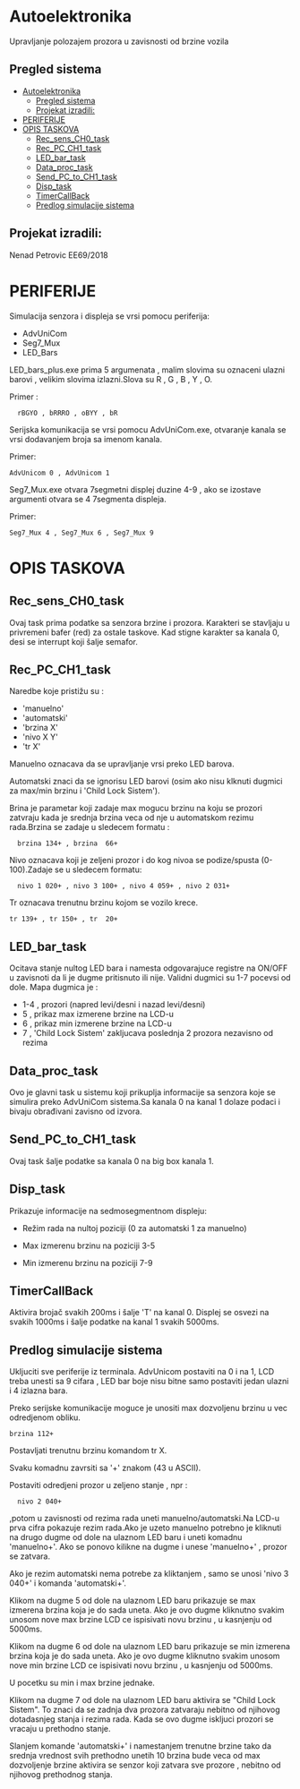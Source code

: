 # Autoelektronika
Upravljanje polozajem prozora u zavisnosti od brzine vozila


## Pregled sistema
- [Autoelektronika](#autoelektronika)
  - [Pregled sistema](#pregled-sistema)
  - [Projekat izradili:](#projekat-izradili)
- [PERIFERIJE](#periferije)
- [OPIS TASKOVA](#opis-taskova)
  - [Rec\_sens\_CH0\_task](#rec_sens_ch0_task)
  - [Rec\_PC\_CH1\_task](#rec_pc_ch1_task)
  - [LED\_bar\_task](#led_bar_task)
  - [Data\_proc\_task](#data_proc_task)
  - [Send\_PC\_to\_CH1\_task](#send_pc_to_ch1_task)
  - [Disp\_task](#disp_task)
  - [TimerCallBack](#timercallback)
  - [Predlog simulacije sistema](#predlog-simulacije-sistema)

## Projekat izradili:

Nenad Petrovic EE69/2018

# PERIFERIJE
Simulacija senzora i displeja se vrsi pomocu periferija:
- AdvUniCom 
- Seg7_Mux
- LED_Bars

LED_bars_plus.exe prima 5 argumenata , malim slovima su oznaceni ulazni barovi , velikim slovima izlazni.Slova su R , G , B , Y , O.

Primer :
```
  rBGYO , bRRRO , oBYY , bR
```

Serijska komunikacija se vrsi pomocu AdvUniCom.exe, otvaranje kanala se vrsi dodavanjem broja sa imenom kanala.

Primer:
```
AdvUnicom 0 , AdvUnicom 1 
```
Seg7_Mux.exe otvara 7segmetni displej duzine 4-9 , ako se izostave argumenti otvara se 4 7segmenta displeja.

Primer:
```
Seg7_Mux 4 , Seg7_Mux 6 , Seg7_Mux 9 
```

# OPIS TASKOVA

## Rec_sens_CH0_task 
Ovaj task prima podatke sa senzora brzine i prozora. Karakteri se stavljaju u privremeni bafer (red) za ostale taskove. Kad stigne karakter sa kanala 0, desi se interrupt koji šalje semafor.

## Rec_PC_CH1_task 
Naredbe koje pristižu su :
- 'manuelno'
- 'automatski'  
- 'brzina X' 
- 'nivo X Y' 
- 'tr X'

Manuelno oznacava da se upravljanje vrsi preko LED barova.


Automatski znaci da se ignorisu LED barovi (osim ako nisu klknuti dugmici za max/min brzinu i 'Child Lock Sistem').


Brina je parametar koji zadaje max mogucu brzinu na koju se prozori zatvraju kada je srednja brzina veca od nje u automatskom rezimu rada.Brzina se zadaje u sledecem formatu : 

```
  brzina 134+ , brzina  66+
```


Nivo oznacava koji je zeljeni prozor i do kog nivoa se podize/spusta (0-100).Zadaje se u sledecem formatu:

```
  nivo 1 020+ , nivo 3 100+ , nivo 4 059+ , nivo 2 031+
```

Tr oznacava trenutnu brzinu kojom se vozilo krece.
```
tr 139+ , tr 150+ , tr  20+
```

## LED_bar_task
Ocitava stanje nultog LED bara i namesta odgovarajuce registre na ON/OFF u zavisnoti da li je dugme pritisnuto ili nije.
Validni dugmici su 1-7 pocevsi od dole.
Mapa dugmica je :
- 1-4 , prozori (napred levi/desni i nazad levi/desni)
- 5 , prikaz max izmerene brzine na LCD-u 
- 6 , prikaz min izmerene brzine na LCD-u
- 7 , 'Child Lock Sistem' zakljucava poslednja 2 prozora nezavisno od rezima
  

## Data_proc_task
Ovo je glavni task u sistemu koji prikuplja informacije sa senzora koje se simulira preko AdvUniCom sistema.Sa kanala 0 na kanal 1 dolaze podaci i bivaju obrađivani zavisno od izvora.

## Send_PC_to_CH1_task
Ovaj task šalje podatke sa kanala 0 na big box kanala 1.

## Disp_task
Prikazuje informacije na sedmosegmentnom displeju:

- Režim rada na nultoj poziciji (0 za automatski 1 za manuelno) 

- Max izmerenu brzinu na poziciji 3-5 
  
- Min izmerenu brzinu na poziciji 7-9

## TimerCallBack
Aktivira brojač svakih 200ms i šalje 'T' na kanal 0.  Displej se osvezi na svakih 1000ms i šalje podatke na kanal 1 svakih 5000ms.

## Predlog simulacije sistema

Ukljuciti sve periferije iz terminala.
AdvUnicom postaviti na 0 i na 1, LCD treba unesti sa 9 cifara , LED bar boje nisu bitne samo postaviti jedan ulazni i 4 izlazna bara.

Preko serijske komunikacije moguce je unositi max dozvoljenu brzinu u vec odredjenom obliku.

```
brzina 112+
```

Postavljati trenutnu brzinu komandom tr X.

Svaku komadnu zavrsiti sa '+' znakom (43 u ASCII).

Postaviti odredjeni prozor u zeljeno stanje , npr :

```
  nivo 2 040+
```

,potom u zavisnosti od rezima rada uneti manuelno/automatski.Na LCD-u prva cifra pokazuje rezim rada.Ako je uzeto manuelno potrebno je kliknuti na drugo dugme od dole na ulaznom LED baru i uneti komadnu 'manuelno+'.
Ako se ponovo kilikne na dugme i unese 'manuelno+' , prozor se zatvara.

Ako je rezim automatski nema potrebe za kliktanjem , samo se unosi 'nivo 3 040+' i komanda 'automatski+'.

Klikom na dugme 5 od dole na ulaznom LED baru prikazuje se max izmerena brzina koja je do sada uneta.
Ako je ovo dugme kliknutno svakim unosom nove max brzine LCD ce ispisivati novu brzinu , u kasnjenju od 5000ms.

Klikom na dugme 6 od dole na ulaznom LED baru prikazuje se min izmerena brzina koja je do sada uneta.
Ako je ovo dugme kliknutno svakim unosom nove min brzine LCD ce ispisivati novu brzinu , u kasnjenju od 5000ms.

U pocetku su min i max brzine jednake.

Klikom na dugme 7 od dole na ulaznom LED baru aktivira se "Child Lock Sistem".
To znaci da se zadnja dva prozora zatvaraju nebitno od njihovog dotadasnjeg stanja i rezima rada.
Kada se ovo dugme iskljuci prozori se vracaju u prethodno stanje.

Slanjem komande 'automatski+' i namestanjem trenutne brzine tako da srednja vrednost svih prethodno unetih 10 brzina bude veca od max dozvoljenje brzine aktivira se senzor koji zatvara sve prozore , nebitno od njihovog prethodnog stanja. 

